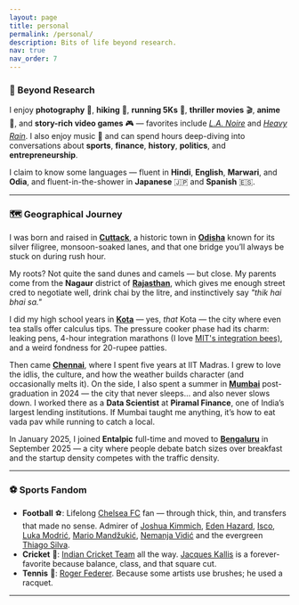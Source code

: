 ```yaml
---
layout: page
title: personal
permalink: /personal/
description: Bits of life beyond research.
nav: true
nav_order: 7
---
```


### 🎨 Beyond Research

I enjoy **photography** 📸, **hiking** 🥾, **running 5Ks** 🏃, **thriller movies** 🎬, **anime** 🎌, and **story-rich video games** 🎮 — favorites include [_L.A. Noire_](https://en.wikipedia.org/wiki/L.A._Noire) and [_Heavy Rain_](https://en.wikipedia.org/wiki/Heavy_Rain). I also enjoy music 🎵 and can spend hours deep-diving into conversations about **sports**, **finance**, **history**, **politics**, and **entrepreneurship**.

I claim to know some languages — fluent in **Hindi**, **English**, **Marwari**, and **Odia**, and fluent-in-the-shower in **Japanese** 🇯🇵 and **Spanish** 🇪🇸.

---

### 🗺️ Geographical Journey

I was born and raised in [**Cuttack**](https://share.google/t5Ry9TdYWufxIpPTW), a historic town in [**Odisha**](https://share.google/oCfWh8Y6G0fGNOGIo) known for its silver filigree, monsoon-soaked lanes, and that one bridge you’ll always be stuck on during rush hour.

My roots? Not quite the sand dunes and camels — but close. My parents come from the **Nagaur** district of [**Rajasthan**](https://share.google/XtD3uod0zHPvA77x6), which gives me enough street cred to negotiate well, drink chai by the litre, and instinctively say _"thik hai bhai sa."_

I did my high school years in [**Kota**](https://share.google/41je8terygMzOoRyN) — yes, _that_ Kota — the city where even tea stalls offer calculus tips. The pressure cooker phase had its charm: leaking pens, 4-hour integration marathons (I love [MIT's integration bees)](https://math.mit.edu/~yyao1/integrationbee.html), and a weird fondness for 20-rupee patties.

Then came [**Chennai**](https://share.google/pufuApBKUZVL40NZq), where I spent five years at IIT Madras. I grew to love the idlis, the culture, and how the weather builds character (and occasionally melts it). On the side, I also spent a summer in [**Mumbai**](https://share.google/k3O2TB0s9KPxBgJLv) post-graduation in 2024 — the city that never sleeps… and also never slows down. I worked there as a **Data Scientist** at **Piramal Finance**, one of India’s largest lending institutions. If Mumbai taught me anything, it’s how to eat vada pav while running to catch a local.

In January 2025, I joined **Entalpic** full-time and moved to [**Bengaluru**](https://share.google/Fa7kpUFYO11JXA1sh) in September 2025 — a city where people debate batch sizes over breakfast and the startup density competes with the traffic density.

---

### ⚽ Sports Fandom

- **Football** ⚽: Lifelong [Chelsea FC](https://en.wikipedia.org/wiki/Chelsea_F.C.) fan — through thick, thin, and transfers that made no sense. Admirer of [Joshua Kimmich](https://en.wikipedia.org/wiki/Joshua_Kimmich), [Eden Hazard](https://en.wikipedia.org/wiki/Eden_Hazard), [Isco](https://en.wikipedia.org/wiki/Isco), [Luka Modrić](https://en.wikipedia.org/wiki/Luka_Modri%C4%87), [Mario Mandžukić](https://en.wikipedia.org/wiki/Mario_Mand%C5%BEuki%C4%87), [Nemanja Vidić](https://en.wikipedia.org/wiki/Nemanja_Vidi%C4%87) and the evergreen [Thiago Silva](https://en.wikipedia.org/wiki/Thiago_Silva).
- **Cricket** 🏏: [Indian Cricket Team](https://en.wikipedia.org/wiki/India_national_cricket_team) all the way. [Jacques Kallis](https://en.wikipedia.org/wiki/Jacques_Kallis) is a forever-favorite because balance, class, and that square cut.
- **Tennis** 🎾: [Roger Federer](https://en.wikipedia.org/wiki/Roger_Federer). Because some artists use brushes; he used a racquet.

---
